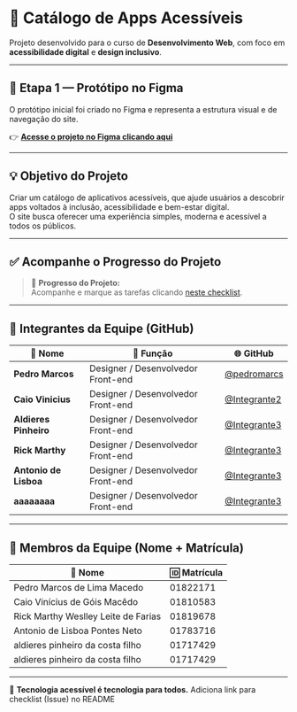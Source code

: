 # 🧠 Catálogo de Apps Acessíveis

Projeto desenvolvido para o curso de **Desenvolvimento Web**, com foco em **acessibilidade digital** e **design inclusivo**.

---

## 🎨 Etapa 1 — Protótipo no Figma

O protótipo inicial foi criado no Figma e representa a estrutura visual e de navegação do site.

👉 **[Acesse o projeto no Figma clicando aqui](https://www.figma.com/proto/KPk2DX5OW9qQp6sdJM7sxG/AcessiAp?node-id=0-1&t=MkFjGlS4EytmeM1Q-1)**

---

## 💡 Objetivo do Projeto

Criar um catálogo de aplicativos acessíveis, que ajude usuários a descobrir apps voltados à inclusão, acessibilidade e bem-estar digital.  
O site busca oferecer uma experiência simples, moderna e acessível a todos os públicos.

---

## ✅ Acompanhe o Progresso do Projeto

> 🧭 **Progresso do Projeto:**  
> Acompanhe e marque as tarefas clicando [neste checklist](https://github.com/Pedro0oficial/accessible-apps-catalog/issues/1).

---
## 👥 Integrantes da Equipe (GitHub)

| 🧑 Nome | 💼 Função | 🌐 GitHub |
|----------|------------|-----------|
| **Pedro Marcos** | Designer / Desenvolvedor Front-end | [@pedromarcs](https://github.com/pedromarcs) | |
| **Caio Vinicius** | Designer / Desenvolvedor Front-end | [@Integrante2](https://github.com/SEU-USUARIO2) |
| **Aldieres Pinheiro** | Designer / Desenvolvedor Front-end | [@Integrante3](https://github.com/SEU-USUARIO3) |
| **Rick Marthy** | Designer / Desenvolvedor Front-end | [@Integrante3](https://github.com/SEU-USUARIO3) |
| **Antonio de Lisboa** | Designer / Desenvolvedor Front-end | [@Integrante3](https://github.com/SEU-USUARIO3) |
| **aaaaaaaa** | Designer / Desenvolvedor Front-end | [@Integrante3](https://github.com/SEU-USUARIO3) |

---

## 📝 Membros da Equipe (Nome + Matrícula)

| 🧑 Nome | 🆔 Matrícula |
|----------|------------|
| Pedro Marcos de Lima Macedo | 01822171 |
| Caio Vinícius de Góis Macêdo | 01810583 |
| Rick Marthy Weslley Leite de Farias  | 01819678 |
| Antonio de Lisboa Pontes Neto  | 01783716 |
| aldieres pinheiro da costa filho | 01717429 |]
| aldieres pinheiro da costa filho | 01717429 |

---

💙 **Tecnologia acessível é tecnologia para todos.**
Adiciona link para checklist (Issue) no README
